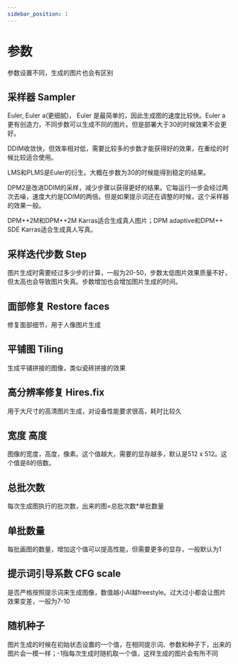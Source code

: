 ```yaml
---
sidebar_position: 1
---
```


# 参数

参数设置不同，生成的图片也会有区别

## 采样器 Sampler
Euler, Euler a(更细腻)， Euler 是最简单的，因此生成图的速度比较快。Euler a更有创造力，不同步数可以生成不同的图片。但是部署大于30的时候效果不会更好。

DDIM收敛快，但效率相对低，需要比较多的步数才能获得好的效果，在重绘的时候比较适合使用。

LMS和PLMS是Euler的衍生。大概在步数为30的时候能得到稳定的结果。

DPM2是改进DDIM的采样，减少步骤以获得更好的结果。它每运行一步会经过两次去噪，速度大约是DDIM的两倍。但是如果提示词还在调整的时候，这个采样器的效果一般。

DPM++2M和DPM++2M Karras适合生成真人图片；DPM adaptive和DPM++ SDE Karras适合生成真人写真。



## 采样迭代步数 Step
图片生成时需要经过多少步的计算，一般为20-50，步数太低图片效果质量不好，但太高也会导致图片失真。步数增加也会增加图片生成的时间。

## 面部修复 Restore faces
修复面部细节，用于人像图片生成

## 平铺图 Tiling
生成平铺拼接的图像，类似瓷砖拼接的效果

## 高分辨率修复 Hires.fix
用于大尺寸的高清图片生成，对设备性能要求很高，耗时比较久

## 宽度 高度
图像的宽度，高度，像素。这个值越大，需要的显存越多，默认是512 x 512。这个值是8的倍数。

## 总批次数
每次生成图执行的批次数，出来的图=总批次数*单批数量

## 单批数量
每批画图的数量，增加这个值可以提高性能，但需要更多的显存，一般默认为1

## 提示词引导系数 CFG scale
是否严格按照提示词来生成图像，数值越小AI越freestyle。过大过小都会让图片效果变差，一般为7-10


## 随机种子
图片生成的时候在初始状态设置的一个值，在相同提示词、参数和种子下，出来的图片会一模一样；-1指每次生成时随机取一个值，这样生成的图片会有所不同


